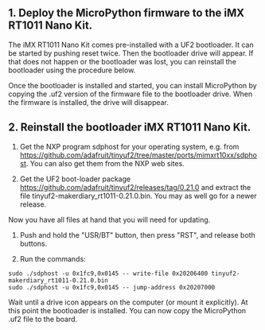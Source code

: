 ## 1. Deploy the MicroPython firmware to the iMX RT1011 Nano Kit.

The iMX RT1011 Nano Kit comes pre-installed with a UF2 bootloader.
It can be started by pushing reset twice. Then the bootloader drive will
appear. If that does not happen or the bootloader was lost, you can
reinstall the bootloader using the procedure below.

Once the bootloader is installed and started, you can install MicroPython
by copying the .uf2 version of the firmware file to the bootloader
drive. When the firmware is installed, the drive will disappear.

## 2. Reinstall the bootloader iMX RT1011 Nano Kit.

1. Get the NXP program sdphost for your operating system, e.g. from
https://github.com/adafruit/tinyuf2/tree/master/ports/mimxrt10xx/sdphost.
You can also get them from the NXP web sites.

2. Get the UF2 boot-loader package https://github.com/adafruit/tinyuf2/releases/tag/0.21.0
and extract the file  tinyuf2-makerdiary_rt1011-0.21.0.bin. You may as
well go for a newer release.

Now you have all files at hand that you will need for updating.

1. Push and hold the "USR/BT" button, then press "RST", and release both buttons.

2. Run the commands:

```
sudo ./sdphost -u 0x1fc9,0x0145 -- write-file 0x20206400 tinyuf2-makerdiary_rt1011-0.21.0.bin
sudo ./sdphost -u 0x1fc9,0x0145 -- jump-address 0x20207000
```
Wait until a drive icon appears on the computer (or mount it explicitly).
At this point the bootloader is installed. You can now copy the
MicroPython .uf2 file to the board.
